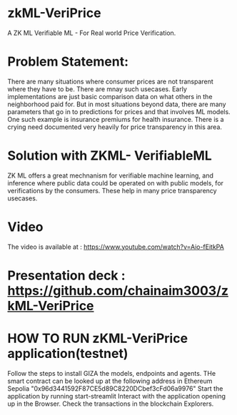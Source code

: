 # zkML-VeriPrice

A ZK ML Verifiable ML - For Real world Price Verification. 

# Problem Statement: 

There are many situations where consumer prices are not transparent where they have to be. There are mnay such usecases. Early implementations are just basic comparison data on what others in the neighborhood paid for. But in most situations beyond data, there are many parameters that go in to predictions for prices and that involves ML models. One such example is insurance premiums for health insurance. There is a crying need documented very heavily for price transparency in this area. 


# Solution with ZKML- VerifiableML

ZK ML offers a great mechnanism for verifiable machine learning, and inference where public data could be operated on with public models, for verifications by the consumers. 
These help in many price transparency usecases. 

# Video 

The video is available at : https://www.youtube.com/watch?v=Aio-fEitkPA

# Presentation deck  :  https://github.com/chainaim3003/zkML-VeriPrice

# HOW TO RUN zKML-VeriPrice application(testnet)

Follow the steps to install GIZA the models, endpoints and agents.
THe smart contract can be looked up at the following address in Ethereum Sepolia "0x96d3441592F87CE5d89C8220DCbef3cFd06a9976"
Start the application by running start-streamlit 
Interact with the application opening up in the Browser. 
Check the transactions in the blockchain Explorers.


